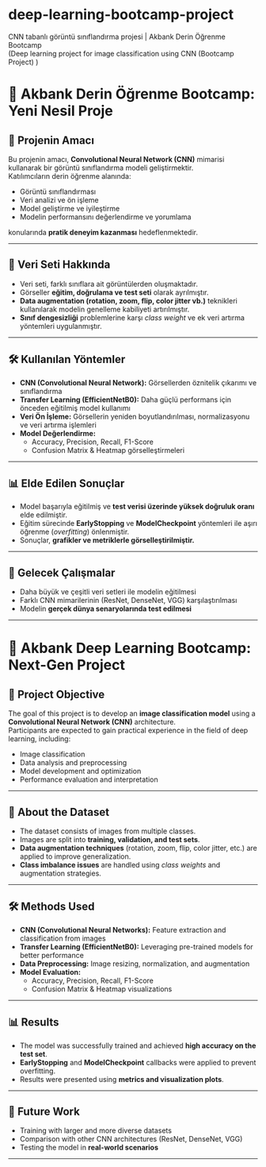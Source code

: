 # deep-learning-bootcamp-project
CNN tabanlı görüntü sınıflandırma projesi | Akbank Derin Öğrenme Bootcamp  
(Deep learning project for image classification using CNN (Bootcamp Project) )

# 📌 Akbank Derin Öğrenme Bootcamp: Yeni Nesil Proje

## 🎯 Projenin Amacı
Bu projenin amacı, **Convolutional Neural Network (CNN)** mimarisi kullanarak bir görüntü sınıflandırma modeli geliştirmektir.  
Katılımcıların derin öğrenme alanında:  

- Görüntü sınıflandırması  
- Veri analizi ve ön işleme  
- Model geliştirme ve iyileştirme  
- Modelin performansını değerlendirme ve yorumlama  

konularında **pratik deneyim kazanması** hedeflenmektedir.  

---

## 📂 Veri Seti Hakkında
- Veri seti, farklı sınıflara ait görüntülerden oluşmaktadır.  
- Görseller **eğitim, doğrulama ve test seti** olarak ayrılmıştır.  
- **Data augmentation (rotation, zoom, flip, color jitter vb.)** teknikleri kullanılarak modelin genelleme kabiliyeti artırılmıştır.  
- **Sınıf dengesizliği** problemlerine karşı *class weight* ve ek veri artırma yöntemleri uygulanmıştır.  

---

## 🛠 Kullanılan Yöntemler
- **CNN (Convolutional Neural Network):** Görsellerden öznitelik çıkarımı ve sınıflandırma  
- **Transfer Learning (EfficientNetB0):** Daha güçlü performans için önceden eğitilmiş model kullanımı  
- **Veri Ön İşleme:** Görsellerin yeniden boyutlandırılması, normalizasyonu ve veri artırma işlemleri  
- **Model Değerlendirme:**  
  - Accuracy, Precision, Recall, F1-Score  
  - Confusion Matrix & Heatmap görselleştirmeleri  

---

## 📊 Elde Edilen Sonuçlar
- Model başarıyla eğitilmiş ve **test verisi üzerinde yüksek doğruluk oranı** elde edilmiştir.  
- Eğitim sürecinde **EarlyStopping** ve **ModelCheckpoint** yöntemleri ile aşırı öğrenme (*overfitting*) önlenmiştir.  
- Sonuçlar, **grafikler ve metriklerle görselleştirilmiştir.**  

---

## 🚀 Gelecek Çalışmalar
- Daha büyük ve çeşitli veri setleri ile modelin eğitilmesi  
- Farklı CNN mimarilerinin (ResNet, DenseNet, VGG) karşılaştırılması  
- Modelin **gerçek dünya senaryolarında test edilmesi**  

-----------------------------------------------------

# 📌 Akbank Deep Learning Bootcamp: Next-Gen Project

## 🎯 Project Objective
The goal of this project is to develop an **image classification model** using a **Convolutional Neural Network (CNN)** architecture.  
Participants are expected to gain practical experience in the field of deep learning, including:  

- Image classification  
- Data analysis and preprocessing  
- Model development and optimization  
- Performance evaluation and interpretation  

---

## 📂 About the Dataset
- The dataset consists of images from multiple classes.  
- Images are split into **training, validation, and test sets**.  
- **Data augmentation techniques** (rotation, zoom, flip, color jitter, etc.) are applied to improve generalization.  
- **Class imbalance issues** are handled using *class weights* and augmentation strategies.  

---

## 🛠 Methods Used
- **CNN (Convolutional Neural Networks):** Feature extraction and classification from images  
- **Transfer Learning (EfficientNetB0):** Leveraging pre-trained models for better performance  
- **Data Preprocessing:** Image resizing, normalization, and augmentation  
- **Model Evaluation:**  
  - Accuracy, Precision, Recall, F1-Score  
  - Confusion Matrix & Heatmap visualizations  

---

## 📊 Results
- The model was successfully trained and achieved **high accuracy on the test set**.  
- **EarlyStopping** and **ModelCheckpoint** callbacks were applied to prevent overfitting.  
- Results were presented using **metrics and visualization plots**.  

---

## 🚀 Future Work
- Training with larger and more diverse datasets  
- Comparison with other CNN architectures (ResNet, DenseNet, VGG)  
- Testing the model in **real-world scenarios**  

---


